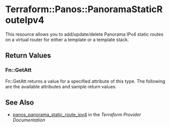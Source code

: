 # Terraform::Panos::PanoramaStaticRouteIpv4

This resource allows you to add/update/delete Panorama IPv4 static routes on a
virtual router for either a template or a template stack.

## Return Values

### Fn::GetAtt

Fn::GetAtt returns a value for a specified attribute of this type. The following are the available attributes and sample return values.

## See Also

* [panos_panorama_static_route_ipv4](https://www.terraform.io/docs/providers/panos/r/panorama_static_route_ipv4.html) in the _Terraform Provider Documentation_